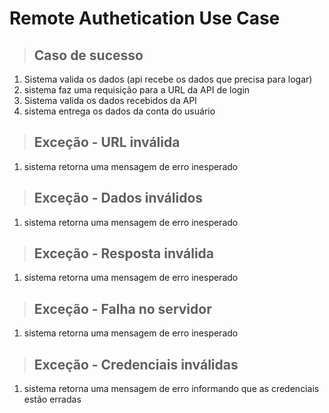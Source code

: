 # Remote Authetication Use Case

> ## Caso de sucesso
1. Sistema valida os dados (api recebe os dados que precisa para logar)
2. sistema faz uma requisição para a URL da API de login
3. Sistema valida os dados recebidos da API
4. sistema entrega os dados da conta do usuário

> ## Exceção - URL inválida
1. sistema retorna uma mensagem de erro inesperado

> ## Exceção - Dados inválidos
1. sistema retorna uma mensagem de erro inesperado

> ## Exceção - Resposta inválida
1. sistema retorna uma mensagem de erro inesperado

> ## Exceção - Falha no servidor
1. sistema retorna uma mensagem de erro inesperado

> ## Exceção - Credenciais inválidas
1. sistema retorna uma mensagem de erro informando que as credenciais estão erradas